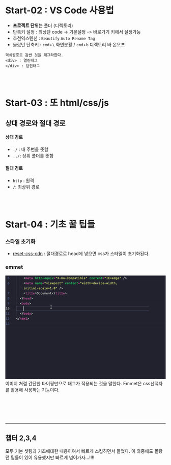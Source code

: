 # Start-02 : VS Code 사용법

- **프로젝트 단위**는 폴더 (디렉토리)
- 단축키 설정 : 최상단 code -> 기본설정 -> 바로가기 키에서 설정가능
- 추천익스텐션 : `Beautify` `Auto Rename Tag`
- 몰랐던 단축키 : `cmd`+`\` 화면분활 / `cmd`+`b` 디렉토리 바 온오프

```
꺽쇠괄호로 감싼 것을 태그라한다.
<div> : 열린태그
</div> : 닫힌태그

```

<br>
<br>

# Start-03 : 또 html/css/js

## 상대 경로와 절대 경로

#### **상대 경로**

- `./` : 내 주변을 뜻함
- `../`: 상위 폴더를 뜻함

#### **절대 경로**

- `http` : 원격
- `/`: 최상위 경로

<br>
<br>

# Start-04 : 기초 꿀 팁들

### 스타일 초기화

- [reset-css-cdn](https://www.jsdelivr.com/package/npm/reset-css) : 절대경로로 head에 넣으면 css가 스타일이 초기화된다.

### emmet

![emmet적용gif이미지](./image/emmet.gif)
이미지 처럼 간단한 타이핑만으로 태그가 적용되는 것을 말한다.
Emmet은 css선택자를 활용해 사용하는 기능이다.

<br>
<br>
<br>
<br>

---

## 챕터 2,3,4

모두 기본 셋팅과 기초에대한 내용이여서 빠르게 스킵하면서 들었다.
이 와중에도 몰랐던 팁들이 있어 유용했지만 빠르게 넘어가자...!!!!

